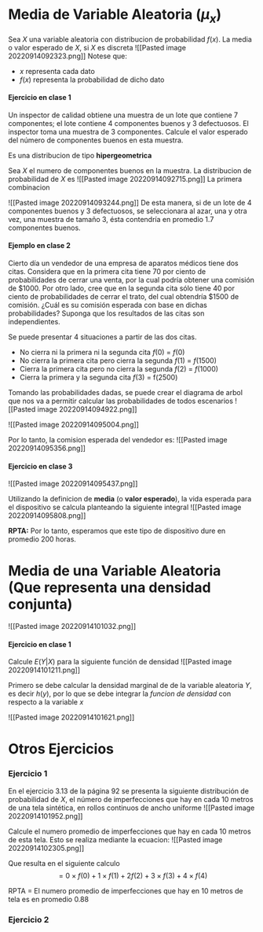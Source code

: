 # Media de Variable Aleatoria ($\mu_x$)
Sea $X$ una variable aleatoria con distribucion de probabilidad $f(x)$. La media o valor esperado de $X$, si $X$ es discreta
![[Pasted image 20220914092323.png]]
Notese que:
- $x$ representa cada dato
- $f(x)$ representa la probabilidad de dicho dato

#### Ejercicio en clase 1
Un inspector de calidad obtiene una muestra de un lote que contiene 7 componentes; el lote contiene 4 componentes buenos y 3 defectuosos. El inspector toma una muestra de 3 componentes. Calcule el valor esperado del número de componentes buenos en esta muestra.

Es una distribucion de tipo **hipergeometrica**

Sea $X$ el numero de componentes buenos en la muestra. La distribucion de probabilidad de $X$ es
![[Pasted image 20220914092715.png]]
La primera combinacion

![[Pasted image 20220914093244.png]]
De esta manera, si de un lote de 4 componentes buenos y 3 defectuosos, se seleccionara al azar, una y otra vez, una muestra de tamaño 3, ésta contendría en promedio 1.7 componentes buenos.

#### Ejemplo en clase 2
Cierto día un vendedor de una empresa de aparatos médicos tiene dos citas. Considera que en la primera cita tiene 70 por ciento de probabilidades de cerrar una venta, por la cual podría obtener una comisión de $1000. Por otro lado, cree que en la segunda cita sólo tiene 40 por ciento de probabilidades de cerrar el trato, del cual obtendría $1500 de comisión. ¿Cuál es su comisión esperada con base en dichas probabilidades? Suponga que los resultados de las citas son independientes.

Se puede presentar 4 situaciones a partir de las dos citas.
- No cierra ni la primera ni la segunda cita $f(0)$ = $f(0)$ 
- No cierra la primera cita pero cierra la segunda $f(1)$ = $f(1500)$
- Cierra la primera cita pero no cierra la segunda $f(2)$ = $f(1000)$
- Cierra la primera y la segunda cita $f(3)$ = f(2500)

Tomando las probabilidades dadas, se puede crear el diagrama de arbol que nos va a permitir calcular las probabilidades de todos escenarios
![[Pasted image 20220914094922.png]]

![[Pasted image 20220914095004.png]]

Por lo tanto, la comision esperada del vendedor es:
![[Pasted image 20220914095356.png]]

#### Ejercicio en clase 3
![[Pasted image 20220914095437.png]]

Utilizando la definicion de **media** (o **valor esperado**), la vida esperada para el dispositivo se calcula planteando la siguiente integral
![[Pasted image 20220914095808.png]]

**RPTA:** Por lo tanto, esperamos que este tipo de dispositivo dure en promedio 200 horas.

# Media de una Variable Aleatoria (Que representa una densidad conjunta)
![[Pasted image 20220914101032.png]]

#### Ejercicio en clase 1
Calcule $E(Y|X)$ para la siguiente función de densidad
![[Pasted image 20220914101211.png]]

Primero se debe calcular la densidad marginal de de la variable aleatoria $Y$, es decir $h(y)$, por lo que se debe integrar la *funcion de densidad* con respecto a la variable $x$

![[Pasted image 20220914101621.png]]

# Otros Ejercicios
### Ejercicio 1
En el ejercicio 3.13 de la página 92 se presenta la siguiente distribución de probabilidad de $X$, el número de imperfecciones que hay en cada $10$ metros de una tela sintética, en rollos continuos de ancho uniforme
![[Pasted image 20220914101952.png]]

Calcule el numero promedio de imperfecciones que hay en cada 10 metros de esta tela. Esto se realiza mediante la ecuacion:
![[Pasted image 20220914102305.png]]

Que resulta en el siguiente calculo
$$= 0 \times f(0) + 1 \times f(1) + 2 f(2) + 3 \times f(3) + 4 \times f(4)$$

RPTA = El numero promedio de imperfecciones que hay en 10 metros de tela es en promedio 0.88

### Ejercicio 2

